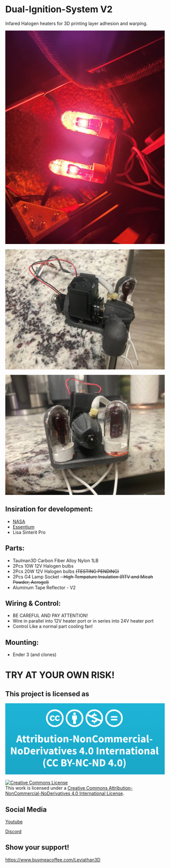 # Dual-Ignition-System V2
Infared Halogen heaters for 3D printing layer adhesion and warping.

![Dual_Ignition_System_Running](https://github.com/Leviathan3DPrinting/Dual-Ignition-System/blob/d84c7496a5f1814fdd7f631fe8353dc4c55e3813/Pictures/Dual_Ignition_System(6).jpeg)

![Dual_Ignition_System_V2](https://github.com/Leviathan3DPrinting/Dual-Ignition-System/blob/7ef7221ec45fe904b592c2c2318db523055128fc/Pictures/Dual_Ignition_System(8).jpg)

[![First_Test](https://github.com/Leviathan3DPrinting/Dual-Ignition-System/blob/1cb7c934ea2fb376bccbf4dba7197016710d88f1/Pictures/Dual_Ignition_System(7).jpg)](https://github.com/Leviathan3DPrinting/Dual-Ignition-System/blob/1cb7c934ea2fb376bccbf4dba7197016710d88f1/Video/First_Test.MOV)

## Insiration for development:
- [NASA](https://www.researchgate.net/publication/311666362_High_Temperature_Thermoplastic_Additive_Manufacturing_Using_Low-Cost_Open-Source_Hardware#pf13)
- [Essentium](https://patents.google.com/patent/US10836106B2/en)
- Lisa Sinterit Pro

## Parts:
- Taulman3D Carbon Fiber Alloy Nylon 1LB
- 2Pcs 10W 12V Halogen bulbs
- 2Pcs 20W 12V Halogen bulbs ~~(TESTING PENDING)~~
- 2Pcs G4 Lamp Socket
~~- High Tempature Insulation (RTV and Micah Powder, Aerogel)~~
- Aluminum Tape Reflector - V2

## Wiring & Control:
- BE CAREFUL AND PAY ATTENTION!
- Wire in parallel into 12V heater port or in series into 24V heater port
- Control Like a normal part cooling fan!

## Mounting:
- Ender 3 (and clones)

# TRY AT YOUR OWN RISK!

## This project is licensed as
![image of license](https://github.com/Leviathan3DPrinting/Jalopy-3D-Printer/blob/af43e5e981d2f165c3d17926878dfeb3833aef88/LICENSE.png)

<a rel="license" href="http://creativecommons.org/licenses/by-nc-nd/4.0/"><img alt="Creative Commons License" style="border-width:0" src="https://i.creativecommons.org/l/by-nc-nd/4.0/88x31.png" /></a><br />This work is licensed under a <a rel="license" href="http://creativecommons.org/licenses/by-nc-nd/4.0/">Creative Commons Attribution-NonCommercial-NoDerivatives 4.0 International License</a>.

## Social Media
[Youtube](https://www.youtube.com/@HoodPlastics)

[Discord](https://discord.gg/yPuzRCrs)

## Show your support!
https://www.buymeacoffee.com/Leviathan3D
